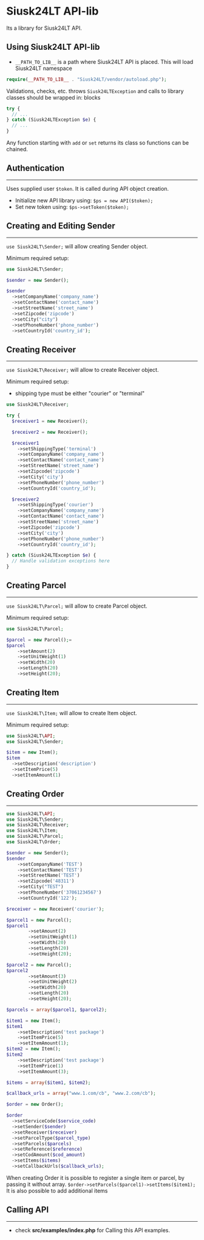  # Siusk24LT API-lib

Its a library for Siusk24LT API.

## Using Siusk24LT API-lib
- ```__PATH_TO_LIB__``` is a path where Siusk24LT API is placed. This will load Siusk24LT namespace
```php
require(__PATH_TO_LIB__ . "Siusk24LT/vendor/autoload.php");
```

Validations, checks, etc. throws `Siusk24LTException` and calls to library classes should be wrapped in: blocks
```php
try {
  // ...
} catch (Siusk24LTException $e) {
  // ...
}
```

Any function starting with `add` or `set` returns its class so functions can be chained.

## Authentication
---
Uses supplied user `$token`. It is called during API object creation.
- Initialize new API library using: `$ps = new API($token);`
- Set new token using: `$ps->setToken($token);`


## Creating and Editing Sender
---
`use Siusk24LT\Sender;` will allow creating Sender object.

Minimum required setup:

```php
use Siusk24LT\Sender;

$sender = new Sender();

$sender
  ->setCompanyName('company_name')
  ->setContactName('contact_name')
  ->setStreetName('street_name')
  ->setZipcode('zipcode')
  ->setCity("city")
  ->setPhoneNumber('phone_number')
  ->setCountryId('country_id');
```


## Creating Receiver
---
`use Siusk24LT\Receiver;` will allow to create Receiver object.

Minimum required setup:
- shipping type must be either "courier" or "terminal"

```php
use Siusk24LT\Receiver;

try {
  $receiver1 = new Receiver();

  $receiver2 = new Receiver();

  $receiver1
    ->setShippingType('terminal')
    ->setCompanyName('company_name')
    ->setContactName('contact_name')
    ->setStreetName('street_name')
    ->setZipcode('zipcode')
    ->setCity('city')
    ->setPhoneNumber('phone_number')
    ->setCountryId('country_id');

  $receiver2
    ->setShippingType('courier')
    ->setCompanyName('company_name')
    ->setContactName('contact_name')
    ->setStreetName('street_name')
    ->setZipcode('zipcode')
    ->setCity('city')
    ->setPhoneNumber('phone_number')
    ->setCountryId('country_id');

} catch (Siusk24LTException $e) {
  // Handle validation exceptions here
}
```

## Creating Parcel
---
`use Siusk24LT\Parcel;` will allow to create Parcel object.

Minimum required setup:

```php
use Siusk24LT\Parcel;

$parcel = new Parcel();=
$parcel
    ->setAmount(2)
    ->setUnitWeight(1)
    ->setWidth(20)
    ->setLength(20)
    ->setHeight(20);
```

## Creating Item
---
`use Siusk24LT\Item;` will allow to create Item object.

Minimum required setup:

```php
use Siusk24LT\API;
use Siusk24LT\Sender;

$item = new Item();
$item
  ->setDescription('description')
  ->setItemPrice(5)
  ->setItemAmount(1)
```


## Creating Order
---

```php
use Siusk24LT\API;
use Siusk24LT\Sender;
use Siusk24LT\Receiver;
use Siusk24LT\Item;
use Siusk24LT\Parcel;
use Siusk24LT\Order;

$sender = new Sender();
$sender
    ->setCompanyName('TEST')
    ->setContactName('TEST')
    ->setStreetName('TEST')
    ->setZipcode('48311')
    ->setCity("TEST")
    ->setPhoneNumber('37061234567')
    ->setCountryId('122');

$receiver = new Receiver('courier');

$parcel1 = new Parcel();
$parcel1
        ->setAmount(2)
        ->setUnitWeight(1)
        ->setWidth(20)
        ->setLength(20)
        ->setHeight(20);

$parcel2 = new Parcel(); 
$parcel2
        ->setAmount(3)
        ->setUnitWeight(2)
        ->setWidth(20)
        ->setLength(20)
        ->setHeight(20);

$parcels = array($parcel1, $parcel2);

$item1 = new Item();
$item1
    ->setDescription('test package')
    ->setItemPrice(5)
    ->setItemAmount(1);
$item2 = new Item();
$item2
    ->setDescription('test package')
    ->setItemPrice(1)
    ->setItemAmount(3);

$items = array($item1, $item2);

$callback_urls = array("www.1.com/cb", "www.2.com/cb");

$order = new Order();

$order
  ->setServiceCode($service_code)
  ->setSender($sender)
  ->setReceiver($receiver)
  ->setParcelType($parcel_type)
  ->setParcels($parcels)
  ->setReference($reference)
  ->setCodAmount($cod_amount)
  ->setItems($items)
  ->setCallbackUrls($callback_urls);
```

When creating Order it is possible to register a single item or parcel, by passing it without array.
`$order->setParcels($parcel1)->setItems($item1);`
It is also possible to add additional items

## Calling API
---
- check **src/examples/index.php** for Calling this API examples.
